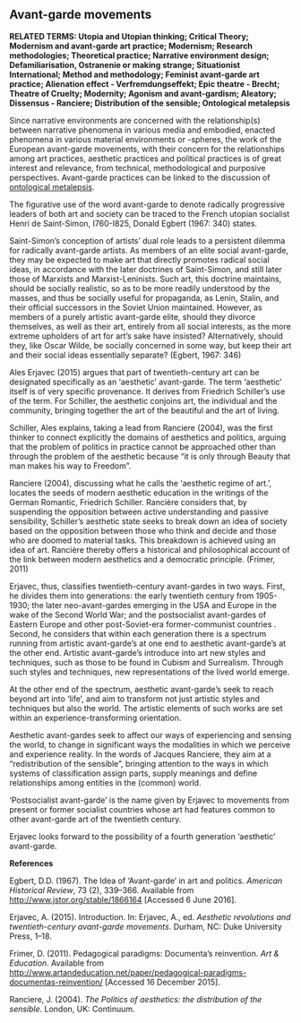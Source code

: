 ## Avant-garde movements

**RELATED TERMS: Utopia and Utopian thinking; Critical Theory; Modernism and avant-garde art practice; Modernism; Research methodologies; Theoretical practice; Narrative environment design; Defamiliarisation, Ostranenie or making strange; Situationist International; Method and methodology; Feminist avant-garde art practice; Alienation effect - Verfremdungseffekt; Epic theatre - Brecht; Theatre of Cruelty; Modernity; Agonism and avant-gardism; Aleatory; Dissensus  - Ranciere; Distribution of the sensible; Ontological metalepsis**

Since narrative environments are concerned with the relationship(s) between narrative phenomena in various media and embodied, enacted phenomena in various material environments or -spheres, the work of the European avant-garde movements, with their concern for the relationships among art practices, aesthetic practices and political practices is of great interest and relevance, from technical, methodological and purposive perspectives. Avant-garde practices can be linked to the discussion of [ontological metalepsis](http://compendium.kosawese.net/term/ontological-metalepsis/).

The figurative use of the word avant-garde to denote radically progressive leaders of both art and society can be traced to the French utopian socialist Henri de Saint-Simon, I760-I825, Donald Egbert (1967: 340) states.

Saint-Simon’s conception of artists’ dual role leads to a persistent dilemma for radically avant-garde artists. As members of an elite social avant-garde, they may be expected to make art that directly promotes radical social ideas, in accordance with the later doctrines of Saint-Simon, and still later those of Marxists and Marxist-Leninists. Such art, this doctrine maintains, should be socially realistic, so as to be more readily understood by the masses, and thus be socially useful for propaganda, as Lenin, Stalin, and their official successors in the Soviet Union maintained. However, as members of a purely artistic avant-garde elite, should they divorce themselves, as well as their art, entirely from all social interests, as the more extreme upholders of art for art’s sake have insisted? Alternatively, should they, like Oscar Wilde, be socially concerned in some way, but keep their art and their social ideas essentially separate? (Egbert, 1967: 346)

Ales Erjavec (2015) argues that part of twentieth-century art can be designated specifically as an ‘aesthetic’ avant-garde. The term ‘aesthetic’ itself is of very specific provenance. It derives from Friedrich Schiller’s use of the term. For Schiller, the aesthetic conjoins art, the individual and the community, bringing together the art of the beautiful and the art of living.

Schiller, Ales explains, taking a lead from Ranciere (2004), was the first thinker to connect explicitly the domains of aesthetics and politics, arguing that the problem of politics in practice cannot be approached other than through the problem of the aesthetic because “it is only through Beauty that man makes his way to Freedom”.

Ranciere (2004), discussing what he calls the ‘aesthetic regime of art.’, locates the seeds of modern aesthetic education in the writings of the German Romantic, Friedrich Schiller. Rancière considers that, by suspending the opposition between active understanding and passive sensibility, Schiller’s aesthetic state seeks to break down an idea of society based on the opposition between those who think and decide and those who are doomed to material tasks. This breakdown is achieved using an idea of art. Rancière thereby offers a historical and philosophical account of the link between modern aesthetics and a democratic principle. (Frimer, 2011)

Erjavec, thus, classifies twentieth-century avant-gardes in two ways. First, he divides them into generations: the early twentieth century from 1905-1930; the later neo-avant-gardes emerging in the USA and Europe in the wake of the Second World War; and the postsocialist avant-gardes of Eastern Europe and other post-Soviet-era former-communist countries . Second, he considers that within each generation there is a spectrum running from artistic avant-garde’s at one end to aesthetic avant-garde’s at the other end. Artistic avant-garde’s introduce into art new styles and techniques, such as those to be found in Cubism and Surrealism. Through such styles and techniques, new representations of the lived world emerge.

At the other end of the spectrum, aesthetic avant-garde’s seek to reach beyond art into ‘life’, and aim to transform not just artistic styles and techniques but also the world. The artistic elements of such works are set within an experience-transforming orientation.

Aesthetic avant-gardes seek to affect our ways of experiencing and sensing the world, to change in significant ways the modalities in which we perceive and experience reality. In the words of Jacques Ranciere, they aim at a “redistribution of the sensible”, bringing attention to the ways in which systems of classification assign parts, supply meanings and define relationships among entities in the (common) world.

‘Postsocialist avant-garde’ is the name given by Erjavec to movements from present or former socialist countries whose art had features common to other avant-garde art of the twentieth century.

Erjavec looks forward to the possibility of a fourth generation ‘aesthetic’ avant-garde.

**References**

Egbert, D.D. (1967). The Idea of ‘Avant-garde’ in art and politics. _American Historical Review_, 73 (2), 339–366\. Available from http://www.jstor.org/stable/1866164 [Accessed 6 June 2016].

Erjavec, A. (2015). Introduction. In: Erjavec, A., ed. _Aesthetic revolutions and twentieth-century avant-garde movements_. Durham, NC: Duke University Press, 1–18.

Frimer, D. (2011). Pedagogical paradigms: Documenta’s reinvention. _Art & Education_. Available from http://www.artandeducation.net/paper/pedagogical-paradigms-documentas-reinvention/ [Accessed 16 December 2015].

Ranciere, J. (2004). _The Politics of aesthetics: the distribution of the sensible_. London, UK: Continuum.

